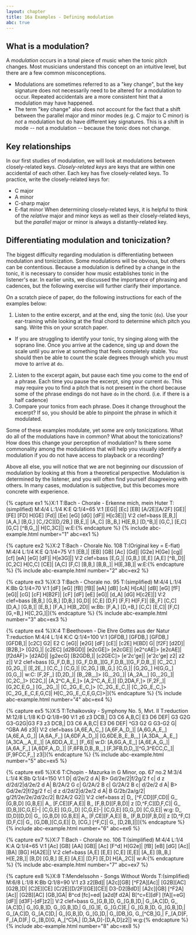 ```yaml
---
layout: chapter
title: 16a Examples - Defining modulation
abc: true
---
```


## What is a modulation?

A *modulation* occurs in a tonal piece of music when the tonic pitch changes. Most musicians understand this concept on an intuitive level, but there are a few common misconceptions. 
- Modulations are sometimes referred to as a "key change", but the key signature does not necessarily need to be altered for a modulation to occur. Repeated accidentals are a more consistent hint that a modulation may have happened.
- The term "key change" also does not account for the fact that a shift between the parallel major and minor modes (e.g. C major to C minor) is *not* a modulation but do have different key signatures. This is a shift in mode -- not a modulation -- because the tonic does not change.

## Key relationships

In our first studies of modulation, we will look at modulations between closely-related keys. *Closely-related keys* are keys that are within one accidental of each other. Each key has five closely-related keys. To practice, write the closely-related keys for:
- C major
- A minor
- C-sharp major
- E-flat minor
When determining closely-related keys, it is helpful to think of the *relative* major and minor keys as well as their closely-related keys, but the *parallel* major or minor is always a distantly-related key.

## Differentiating modulation and tonicization?

The biggest difficulty regarding modulation is differentiating between modulation and tonicization. Some modulations will be obvious, but others can be contentious. Because a modulation is defined by a change in the tonic, it is necessary to consider how music establishes tonic in the listener's ear. In earlier units, we discussed the importance of phrasing and cadences, but the following exercise will further clarify their importance.

On a scratch piece of paper, do the following instructions for each of the examples below:
1. Listen to the entire excerpt, and at the end, sing the tonic (`do`). Use your ear-training while looking at the final chord to determine which pitch you sang. Write this on your scratch paper.
  - If you are struggling to identify your tonic, try singing along with the soprano line. Once you arrive at the cadence, sing up and down the scale until you arrive at something that feels completely stable. You should then be able to count the scale degrees through which you must move to arrive at `do`.
2. Listen to the excerpt again, but pause each time you come to the end of a phrase. Each time you pause the excerpt, sing your current `do`. This may require you to find a pitch that is not present in the chord because some of the phrase endings do not have `do` in the chord. (i.e. if there is a half cadence)
3. Compare your tonics from each phrase. Does it change throughout the excerpt? If so, you should be able to pinpoint the phrase in which it modulated.

Some of these examples modulate, yet some are only tonicizations. What do all of the modulations have in common? What about the tonicizations? How does this change your perception of modulation? Is there some commonality among the modulations that will help you visually identify a modulation if you do not have access to playback or a recording?

Above all else, you will notice that we are not beginning our discussion of modulation by looking at this from a theoretical perspective. Modulation is determined by the listener, and you will often find yourself disagreeing with others. In many cases, modulation is subjective, but this becomes more concrete with experience.

{% capture ex1 %}X:1
T:Bach - Chorale - Erkenne mich, mein Huter
T:(simplified)
M:4/4
L:1/4
K:E
Q:1/4=65
V:1
[EG]| [Ec] [EB] [A/2E][A/2F] [GE]| [FE] [FD] H[GE] [Fd]| [Ee] [eG] [dG] [dF]| H[c3E]|]
V:2 clef=bass
[E,B,]| [A,A,] [B,G,] [C,/2C][D,/2B,] [B,E,]| [A,,C] [B,,B,] H[E,B,] [D,^B,]| [G,C,] [E,C] [G,C] [^B,G,,]| H[C,3C]|]
w:E:{% endcapture %}
{% include abc-example.html number="1" abc=ex1 %}

{% capture ex2 %}X:2
T:Bach - Chorale No. 108
T:(Original key = E-flat)
M:4/4
L:1/4
K:E
Q:1/4=75
V:1
[EB,]| [EB] [GB] [Ac] [Gd]| [G2e] H[Ge] [cg]| [cf] [eA] [eG] [dF]| H[e3G]|]
V:2 clef=bass
[E,G,]| [G,B,] [E,E] [A,E] [^B,,D]| [C,2C] H[C,C] [CE]| [A,C] [F,C] [B,B,] [B,B,,]| H[E,3B,]|
w:E:{% endcapture %}
{% include abc-example.html number="2" abc=ex2 %}

{% capture ex3 %}X:3
T:Bach - Chorale no. 95 
T:(simplified)
M:4/4
L:1/4
K:Bb
Q:1/4=70
V:1
[dF] [eG] [fB] [fB]| [eA] [dB] [cA] H[cA]| [dB] [eG] [fF] [eG]| [cG] [cF] H[B2F]|
[cF] [dF] [eE] [eG]| [d_A] [dG] H[c2E]|]
V:2 clef=bass
[B,B,] [G,B,] [D,B,] [G,D]| [C,E] [D,F] [F,F] H[F,F]| [B,,F] [C,C] [D,A,] [G,B,]| [E,B,] [F,A,] H[B,,2D]|
w:Bb:
[F,A,] [D,=B,] [C,C] [E,C]| [F,C] [G,=B,] H[C,2G,]|]{% endcapture %}
{% include abc-example.html number="3" abc=ex3 %}

{% capture ex4 %}X:4
T:Beethoven - Die Ehre Gottes aus der Natur
T:reduction
M:4/4
L:1/4
K:C
Q:1/4=100
V:1
[GFDB,] [GFDB,] [GFDB,] [GFDB,]| [c2C] G2| E2 C [eG]| [e2G] [dF] [cE]| [c2E] H[BD] G|
[f2F] [d2D]| [B2B,]> [G2G,]| [c2EC] [d2BGD]| [e2cGE]> [e2cGE]| [e2^cAE]> [e2cAE]| [f2dAF]> [d2AD]| [g2ecG] [B2GDB,]| [c2GEC]> [e'2c'ge]| [e'2c'ge] z2| z2 z|]
V:2 clef=bass
[G,,F,D,B,,] [G,,F,D,B,,][G,,F,D,B,,][G,,F,D,B,,]| [C,,2C,] [G,2G,,]| [E,2E,,] [C,C,,] [C,G,]| [C,2G,] [B,,G,] [C,G,]| [G,2G,,] H[G,G,,] [G,G,,]|
w:C:
[F,2F,,] [D,2D,,]| [B,,2B,,,]> [G,,,2G,,]| [A,,2A,,,] [G,,,2G,,]| [C,2C,,]> [C2C,]| [A,2^C,A,,E,]> [A,2^C,A,,E,]| [D,2DA,F,]> [F,2F,,]| [G,2C,E,G,,] [G,,,2G,,]| [C,,2G,,E,,C,]> [C,,2G,,E,,C,]| [C,,2G,,E,,C,]> [C,,2G,,E,,C,E,G,C]| H[C,,2G,,E,,C,E,G,C]>|]{% endcapture %}
{% include abc-example.html number="4" abc=ex4 %}

{% capture ex5 %}X:5
T:Tchaikovsky - Symphony No. 5, Mvt. II
T:reduction
M:12/8
L:1/8
K:D
Q:1/8=90
V:1
z6 z3 DCB,| D3 C6 A,B,C| E3 D6 DEF| G3 G2G G3-G2G|G3 F3 z3 DCB,|
D3 C6 A,B,C| E3 D6 DEF| ^G3 G2 G G3-G2 G| ^GBA A6 z3|]
V:2 clef=bass
[A,6E,A,,C,,] [A,6F,A,,D,,]| [A,6G,A,,E,,] [A,6E,A,,G,,]| [A,6A,,F,,] [A,6DF,A,,D,,]| [G,6DE,B,,E,,B,,,] [A,3DA,,,A,,E,,][A,3CA,,,A,,E,,]| [A,6DD,A,,E,,] [F,,6]|
w:D:
[A,6G,A,,E,,] [A,6E,A,,G,,]| [A,6A,,F,,] [A,6DF,A,,D,,]| [F,6FB,D,B,,B,,,] [F,3FB,D,D,,][^G,3^ECC,C,,]| [F,9FCC,F,,] z3|]{% endcapture %}
{% include abc-example.html number="5" abc=ex5 %}

{% capture ex6 %}X:6
T:Chopin - Mazurka in G Minor, op. 67 no.2
M:3/4
L:1/4
K:Bb
Q:1/4=150
V:1
D| d/2e/2 d A| B> Gd/2e/2|f/2g/2 f c| d z d/2d/2|d/2e/2 d A| B/2A/2 G c| G/2A/2 B c| G/2A/2 B c|
d/2e/2 d A| B> Gd/2e/2|f/2g/2 f c| d z d/2d/2|d/2e/2 d A| B G/2b/2a/g/2| g/2f/2e/2e/2d/2c/2| B/2A/2 G2|]
V:2 clef=bass
z| D,, [^F,CD][F,CD]| G,, [G,B,D] [G,B,E]| A,, [F,CE][F,A,E]| B,, [F,B,D][F,B,D]| z [D,^F,C][D,F,C]| G,, [D,B,][C,G,E]-| [C,G,E] [G,G,,D] [C,G,E]-| [C,G,E] [G,G,,D] [C,G,E]|
w:g:
D,, [D,D][D,D]| G,, [G,B,D] [G,B,E]| A,, [F,CE][F,A,E]| B,, [F,B,D][F,B,D]| z [D,^F,C][D,F,C]| G,, [G,DB,][C,G,E]| D, [CG,] [^F,C]| G,, [D,2B,]|]]{% endcapture %}
{% include abc-example.html number="6" abc=ex6 %}

{% capture ex7 %}X:7
T:Bach - Chorale no. 106 
T:(simplified)
M:4/4
L:1/4
K:A
Q:1/4=65
V:1
[Ac] [GB] [AA] [GB]| [Ac] [F^d] H[G2e]| [fB] [eB] [dG] [Ac]| [BA] [BG] H[A2E]|]
V:2 clef=bass
[A,E] [E,E] [C,E] [E,E]| [A,,E] [B,,B,] H[E,2B,]| [B,D] [G,B,] [E,E] [A,E]| [D,F] [E,D] H[A,,2C]|
w:A:{% endcapture %}
{% include abc-example.html number="7" abc=ex7 %}

{% capture ex8 %}X:8
T:Mendelssohn - Songs Without Words
T:(simplified)
M:6/8
L:1/8
K:Bb
Q:1/8=90
V:1
z3 z2[Bd]| [A2c][GB] [^F2A][Ac]| [G2B][AC] [G2B,]D| [C2E][CE] [C/2E][D/2F][GE][CE]| D3-D2[BdD]|
[A2c][GB] [^F2A][Ac]| [G2B][AC] [GB,]GA| B^cd [fc]=ed| [a2d]f d2A| B[^c=E][dF] [fA][=eG][dF]| [d3F]-[dF]z2|]
V:2 clef=bass
G,,[G,B,]D, G,,[G,B,]D,| G,,[A,C]D, G,,[A,C]D,| G,,[G,B,]D, G,,[G,B,]D,| G,,[G,]E, G,,[G,C]E,| G,,[G,B,]D, G,,[G,B,]D,| 
G,,[A,C]D, G,,[A,C]D,| G,,[G,B,]D, G,,[G,]D,| G,,[DB,]G, G,,[^CB,]G,| F,,[A,D]F, F,,[A,D]F,| G,,[B,D]G, A,,[^C]A,| [D,3A,D]-[D,A,D]z2|]
w:g:{% endcapture %}
{% include abc-example.html number="8" abc=ex8 %}